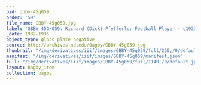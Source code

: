```yaml
---
pid: gbby-45g059
order: '59'
file_name: GBBY-45g059.jpg
label: 'GBBY 45G/059: Richard (Dick) Pfefferle: Football Player - c1932-1935'
_date: 1932-1935
object_type: glass plate negative
source: http://archives.nd.edu/Bagby/GBBY-45g059.jpg
thumbnail: "/img/derivatives/iiif/images/GBBY-45g059/full/250,/0/default.jpg"
manifest: "/img/derivatives/iiif/images/GBBY-45g059/manifest.json"
full: "/img/derivatives/iiif/images/GBBY-45g059/full/1140,/0/default.jpg"
layout: bagby_item
collection: bagby
---
```


